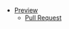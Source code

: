 - [Preview](https://velzepooz.github.io/fe-mateacademy/)
    - [Pull Request](https://github.com/velzepooz/fe-mateacademy/pull/1/files)
